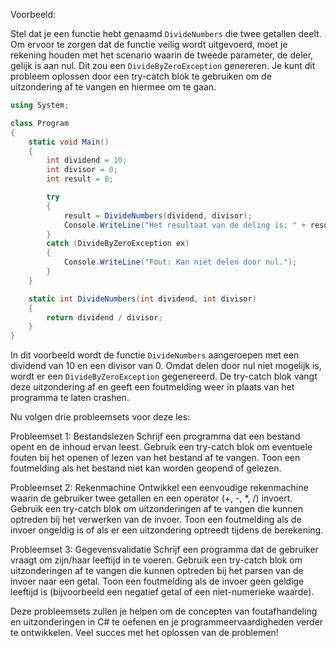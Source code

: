 Voorbeeld:

Stel dat je een functie hebt genaamd `DivideNumbers` die twee getallen deelt. Om ervoor te zorgen dat de functie veilig wordt uitgevoerd, moet je rekening houden met het scenario waarin de tweede parameter, de deler, gelijk is aan nul. Dit zou een `DivideByZeroException` genereren. Je kunt dit probleem oplossen door een try-catch blok te gebruiken om de uitzondering af te vangen en hiermee om te gaan.

```csharp
using System;

class Program
{
    static void Main()
    {
        int dividend = 10;
        int divisor = 0;
        int result = 0;

        try
        {
            result = DivideNumbers(dividend, divisor);
            Console.WriteLine("Het resultaat van de deling is: " + result);
        }
        catch (DivideByZeroException ex)
        {
            Console.WriteLine("Fout: Kan niet delen door nul.");
        }
    }

    static int DivideNumbers(int dividend, int divisor)
    {
        return dividend / divisor;
    }
}
```

In dit voorbeeld wordt de functie `DivideNumbers` aangeroepen met een dividend van 10 en een divisor van 0. Omdat delen door nul niet mogelijk is, wordt er een `DivideByZeroException` gegenereerd. De try-catch blok vangt deze uitzondering af en geeft een foutmelding weer in plaats van het programma te laten crashen.

Nu volgen drie probleemsets voor deze les:

Probleemset 1: Bestandslezen
Schrijf een programma dat een bestand opent en de inhoud ervan leest. Gebruik een try-catch blok om eventuele fouten bij het openen of lezen van het bestand af te vangen. Toon een foutmelding als het bestand niet kan worden geopend of gelezen.

Probleemset 2: Rekenmachine
Ontwikkel een eenvoudige rekenmachine waarin de gebruiker twee getallen en een operator (+, -, *, /) invoert. Gebruik een try-catch blok om uitzonderingen af te vangen die kunnen optreden bij het verwerken van de invoer. Toon een foutmelding als de invoer ongeldig is of als er een uitzondering optreedt tijdens de berekening.

Probleemset 3: Gegevensvalidatie
Schrijf een programma dat de gebruiker vraagt om zijn/haar leeftijd in te voeren. Gebruik een try-catch blok om uitzonderingen af te vangen die kunnen optreden bij het parsen van de invoer naar een getal. Toon een foutmelding als de invoer geen geldige leeftijd is (bijvoorbeeld een negatief getal of een niet-numerieke waarde).

Deze probleemsets zullen je helpen om de concepten van foutafhandeling en uitzonderingen in C# te oefenen en je programmeervaardigheden verder te ontwikkelen. Veel succes met het oplossen van de problemen!
